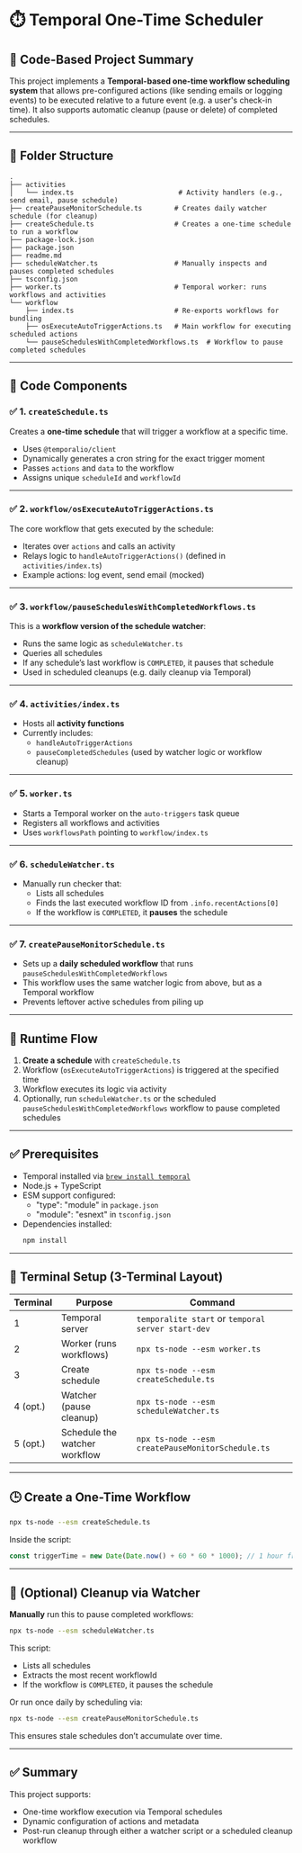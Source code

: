 # ⏱️ Temporal One-Time Scheduler

## 🧾 Code-Based Project Summary

This project implements a **Temporal-based one-time workflow scheduling system** that allows pre-configured actions (like sending emails or logging events) to be executed relative to a future event (e.g. a user's check-in time). It also supports automatic cleanup (pause or delete) of completed schedules.

---

## 🧩 Folder Structure

```
.
├── activities
│   └── index.ts                          # Activity handlers (e.g., send email, pause schedule)
├── createPauseMonitorSchedule.ts        # Creates daily watcher schedule (for cleanup)
├── createSchedule.ts                    # Creates a one-time schedule to run a workflow
├── package-lock.json
├── package.json
├── readme.md
├── scheduleWatcher.ts                   # Manually inspects and pauses completed schedules
├── tsconfig.json
├── worker.ts                            # Temporal worker: runs workflows and activities
└── workflow
    ├── index.ts                         # Re-exports workflows for bundling
    ├── osExecuteAutoTriggerActions.ts   # Main workflow for executing scheduled actions
    └── pauseSchedulesWithCompletedWorkflows.ts  # Workflow to pause completed schedules
```

---

## 🧩 Code Components

### ✅ 1. `createSchedule.ts`

Creates a **one-time schedule** that will trigger a workflow at a specific time.

- Uses `@temporalio/client`
- Dynamically generates a cron string for the exact trigger moment
- Passes `actions` and `data` to the workflow
- Assigns unique `scheduleId` and `workflowId`

---

### ✅ 2. `workflow/osExecuteAutoTriggerActions.ts`

The core workflow that gets executed by the schedule:

- Iterates over `actions` and calls an activity
- Relays logic to `handleAutoTriggerActions()` (defined in `activities/index.ts`)
- Example actions: log event, send email (mocked)

---

### ✅ 3. `workflow/pauseSchedulesWithCompletedWorkflows.ts`

This is a **workflow version of the schedule watcher**:

- Runs the same logic as `scheduleWatcher.ts`
- Queries all schedules
- If any schedule’s last workflow is `COMPLETED`, it pauses that schedule
- Used in scheduled cleanups (e.g. daily cleanup via Temporal)

---

### ✅ 4. `activities/index.ts`

- Hosts all **activity functions**
- Currently includes:
  - `handleAutoTriggerActions`
  - `pauseCompletedSchedules` (used by watcher logic or workflow cleanup)

---

### ✅ 5. `worker.ts`

- Starts a Temporal worker on the `auto-triggers` task queue
- Registers all workflows and activities
- Uses `workflowsPath` pointing to `workflow/index.ts`

---

### ✅ 6. `scheduleWatcher.ts`

- Manually run checker that:
  - Lists all schedules
  - Finds the last executed workflow ID from `.info.recentActions[0]`
  - If the workflow is `COMPLETED`, it **pauses** the schedule

---

### ✅ 7. `createPauseMonitorSchedule.ts`

- Sets up a **daily scheduled workflow** that runs `pauseSchedulesWithCompletedWorkflows`
- This workflow uses the same watcher logic from above, but as a Temporal workflow
- Prevents leftover active schedules from piling up

---

## 🔄 Runtime Flow

1. **Create a schedule** with `createSchedule.ts`
2. Workflow (`osExecuteAutoTriggerActions`) is triggered at the specified time
3. Workflow executes its logic via activity
4. Optionally, run `scheduleWatcher.ts` or the scheduled `pauseSchedulesWithCompletedWorkflows` workflow to pause completed schedules

---

## ✅ Prerequisites

- Temporal installed via [`brew install temporal`](https://docs.temporal.io)
- Node.js + TypeScript
- ESM support configured:
  - "type": "module" in `package.json`
  - "module": "esnext" in `tsconfig.json`
- Dependencies installed:
  ```bash
  npm install
  ```

---

## 🧪 Terminal Setup (3-Terminal Layout)

| Terminal | Purpose                       | Command                                            |
| -------- | ----------------------------- | -------------------------------------------------- |
| 1        | Temporal server               | `temporalite start` or `temporal server start-dev` |
| 2        | Worker (runs workflows)       | `npx ts-node --esm worker.ts`                      |
| 3        | Create schedule               | `npx ts-node --esm createSchedule.ts`              |
| 4 (opt.) | Watcher (pause cleanup)       | `npx ts-node --esm scheduleWatcher.ts`             |
| 5 (opt.) | Schedule the watcher workflow | `npx ts-node --esm createPauseMonitorSchedule.ts`  |


---

## 🕒 Create a One-Time Workflow

```bash
npx ts-node --esm createSchedule.ts
```

Inside the script:

```ts
const triggerTime = new Date(Date.now() + 60 * 60 * 1000); // 1 hour from now
```

---

## 🛑 (Optional) Cleanup via Watcher

**Manually** run this to pause completed workflows:

```bash
npx ts-node --esm scheduleWatcher.ts
```
This script:

* Lists all schedules
* Extracts the most recent workflowId
* If the workflow is `COMPLETED`, it pauses the schedule

Or run once daily by scheduling via:

```bash
npx ts-node --esm createPauseMonitorSchedule.ts
```

This ensures stale schedules don’t accumulate over time.

---

## ✅ Summary

This project supports:

- One-time workflow execution via Temporal schedules
- Dynamic configuration of actions and metadata
- Post-run cleanup through either a watcher script or a scheduled cleanup workflow

